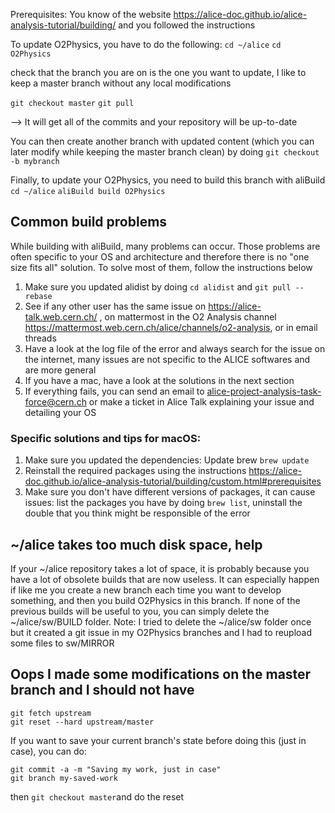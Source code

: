 Prerequisites: You know of the website https://alice-doc.github.io/alice-analysis-tutorial/building/ and you followed the instructions

To update O2Physics, you have to do the following:
`cd ~/alice`
`cd O2Physics`

check that the branch you are on is the one you want to update, I like to keep a master branch without any local modifications

`git checkout master`
`git pull`

--> It will get all of the commits and your repository will be up-to-date

You can then create another branch with updated content (which you can later modify while keeping the master branch clean) by doing
`git checkout -b mybranch`

Finally, to update your O2Physics, you need to build this branch with aliBuild
`cd ~/alice`
`aliBuild build O2Physics`
## Common build problems

While building with aliBuild, many problems can occur. Those problems are often specific to your OS and architecture and therefore there is no "one size fits all" solution.
To solve most of them, follow the instructions below
1. Make sure you updated alidist by doing `cd alidist` and `git pull --rebase`
3. See if any other user has the same issue on https://alice-talk.web.cern.ch/ , on mattermost in the O2 Analysis channel https://mattermost.web.cern.ch/alice/channels/o2-analysis, or in email threads
4. Have a look at the log file of the error and always search for the issue on the internet, many issues are not specific to the ALICE softwares and are more general
5. If you have a mac, have a look at the solutions in the next section
6. If everything fails, you can send an email to alice-project-analysis-task-force@cern.ch or make a ticket in Alice Talk explaining your issue and detailing your OS

### Specific solutions and tips for macOS:
1. Make sure you updated the dependencies:
	Update brew
	`brew update`
2. Reinstall the required packages using the instructions https://alice-doc.github.io/alice-analysis-tutorial/building/custom.html#prerequisites
3. Make sure you don't have different versions of packages, it can cause issues: list the packages you have by doing `brew list`, uninstall the double that you think might be responsible of the error

## ~/alice takes too much disk space, help

If your ~/alice repository takes a lot of space, it is probably because you have a lot of obsolete builds that are now useless.
It can especially happen if like me you create a new branch each time you want to develop something, and then you build O2Physics in this branch.
If none of the previous builds will be useful to you, you can simply delete the ~/alice/sw/BUILD folder. 
Note: I tried to delete the ~/alice/sw folder once but it created a git issue in my O2Physics branches and I had to reupload some files to sw/MIRROR
## Oops I made some modifications on the master branch and I should not have

```
git fetch upstream
git reset --hard upstream/master
```

If you want to save your current branch's state before doing this (just in case), you can do:

```
git commit -a -m "Saving my work, just in case"
git branch my-saved-work
```

then `git checkout master`and do the reset
